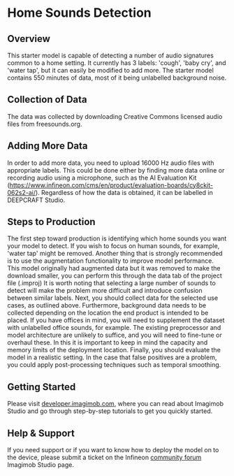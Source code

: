 ﻿# Home Sounds Detection

## Overview
This starter model is capable of detecting a number of audio signatures common to a home setting.
It currently has 3 labels: 'cough', 'baby cry', and 'water tap', but it can easily be modified to add more.
The starter model contains 550 minutes of data, most of it being unlabelled background noise. 

## Collection of Data
The data was collected by downloading Creative Commons licensed audio files from freesounds.org.

## Adding More Data
In order to add more data, you need to upload 16000 Hz audio files with appropriate labels. This could be done either by finding more data online or recording audio using a microphone, such as the AI Evaluation Kit (https://www.infineon.com/cms/en/product/evaluation-boards/cy8ckit-062s2-ai/). 
Regardless of how the data is obtained, it can be labelled in DEEPCRAFT Studio.

## Steps to Production
The first step toward production is identifying which home sounds you want your model to detect. If you wish to focus on human sounds, for example, 'water tap' might be removed. Another thing that is strongly recommended is to use the augmentation functionality to improve model performance. This model originally had augmented data but it was removed to make the download smaller, you can perform this through the data tab of the project file (.improj)
It is worth noting that selecting a large number of sounds to detect will make the problem more difficult and introduce confusion between similar labels.
Next, you should collect data for the selected use cases, as outlined above.
Furthermore, background data needs to be collected depending on the location the end product is intended to be placed. If you have offices in mind, you will need to supplement the dataset with unlabelled office sounds, for example. 
The existing preprocessor and model architecture are unlikely to suffice, and you will need to fine-tune or overhaul these. In this it is important to keep in mind the capacity and memory limits of the deployment location.
Finally, you should evaluate the model in a realistic setting. 
In the case that false positives are a problem, you could apply post-processing techniques such as temporal smoothing.
## Getting Started

Please visit [developer.imagimob.com](https://developer.imagimob.com), where you can read about Imagimob Studio and go through step-by-step tutorials to get you quickly started.

## Help & Support

If you need support or if you want to know how to deploy the model on to the device, please submit a ticket on the Infineon [community forum ](https://community.infineon.com/t5/Imagimob/bd-p/Imagimob/page/1) Imagimob Studio page.